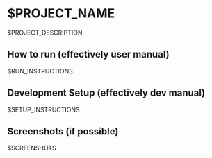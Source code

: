 # $PROJECT_NAME

$PROJECT_DESCRIPTION

## How to run (effectively user manual)
$RUN_INSTRUCTIONS

## Development Setup (effectively dev manual)
$SETUP_INSTRUCTIONS

## Screenshots (if possible)
$SCREENSHOTS 
